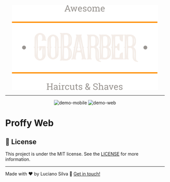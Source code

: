 <div align="center">
  <img src="./github/logo.svg" alt="GoBarber">
</div>


---
<div align="center" >
  <img src="./github/readmegobarbermobile.gif" alt="demo-mobile" height="425" width="75%">
  <img src="./github/readmegobarberweb.gif" alt="demo-web" height="425">
</div>

# Proffy Web
## :memo: License
This project is under the MIT license. See the [LICENSE](https://github.com/Luciano-Ferreira/GoBarber/blob/main/LICENSE) for more information.

---

Made with ♥ by Luciano Silva :wave: [Get in touch!](https://www.linkedin.com/in/lucianof-silva/)
